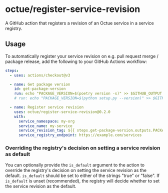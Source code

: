 # octue/register-service-revision

A GitHub action that registers a revision of an Octue service in a service registry.

## Usage

To automatically register your service revision on e.g. pull request merge / package release, add the following to your
GitHub Actions workflow:

```yaml
steps:
  - uses: actions/checkout@v3

  - name: Get package version
    id: get-package-version
    run: echo "PACKAGE_VERSION=$(poetry version -s)" >> $GITHUB_OUTPUT
    # run: echo "PACKAGE_VERSION=$(python setup.py --version)" >> $GITHUB_OUTPUT  <- Use this instead if your service uses a `setup.py` file.

  - name: Register service revision
    uses: octue/register-service-revision@0.2.0
    with:
      service_namespace: my-org
      service_name: my-service
      service_revision_tag: ${{ steps.get-package-version.outputs.PACKAGE_VERSION }}
      service_registry_endpoint: https://example.com/services
```

### Overriding the registry's decision on setting a service revision as default

You can optionally provide the `is_default` argument to the action to override the registry's decision on setting the
service revision as the default. `is_default` should be set to either of the strings "true" or "false". If `is_default`
is unset (recommended), the registry will decide whether to set the service revision as the default.
